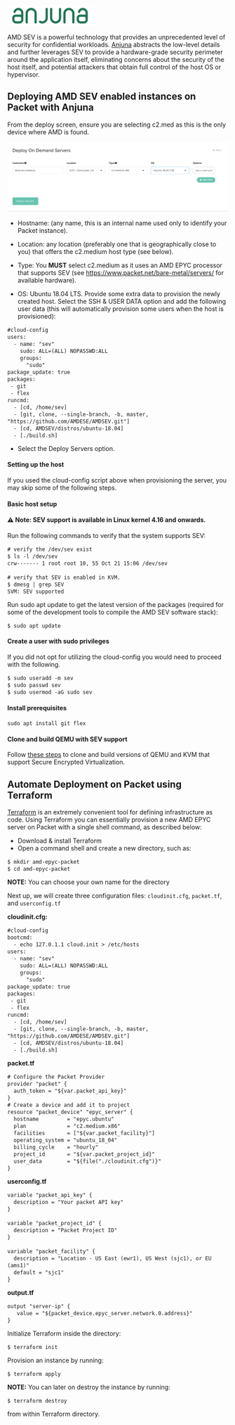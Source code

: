 
![deploy-anjuna-logo](/images/amd-sev/anjuna-logo.png)



AMD SEV is a powerful technology that provides an unprecedented level of security for confidential workloads. [Anjuna](http://.anjuna.io) abstracts the low-level details and further leverages SEV to provide a hardware-grade security perimeter around the application itself, eliminating concerns about the security of the host itself, and potential attackers that obtain full control of the host OS or hypervisor.

## Deploying AMD SEV enabled instances on Packet with Anjuna

From the deploy screen, ensure you are selecting c2.med as this is the only device where AMD is found.

![deploy-amd](/images/amd-sev/deploy-amd.png)

* Hostname: (any name, this is an internal name used only to identify your Packet instance).

* Location: any location (preferably one that is geographically close to you) that offers the c2.medium host type (see below).

* Type: You **MUST** select c2.medium as it uses an AMD EPYC processor that supports SEV (see https://www.packet.net/bare-metal/servers/ for available hardware).

* OS: Ubuntu 18.04 LTS.
    Provide some extra data to provision the newly created host. Select the SSH & USER DATA option and add the following user data (this will automatically provision some users when the host is provisioned):


```
#cloud-config
users:
  - name: "sev"
    sudo: ALL=(ALL) NOPASSWD:ALL
    groups:
      "sudo"
package_update: true
packages:
 - git
 - flex
runcmd:
  - [cd, /home/sev]
  - [git, clone, --single-branch, -b, master, "https://github.com/AMDESE/AMDSEV.git"]
  - [cd, AMDSEV/distros/ubuntu-18.04]
  - [./build.sh]
```
* Select the Deploy Servers option.


#### Setting up the host

If you used the cloud-config script above when provisioning the server, you may skip some of the following steps.

#### Basic host setup

#### ⚠️ Note: SEV support is available in Linux kernel 4.16 and onwards.

Run the following commands to verify that the system supports SEV:

```
# verify the /dev/sev exist
$ ls -l /dev/sev
crw------- 1 root root 10, 55 Oct 21 15:06 /dev/sev

# verify that SEV is enabled in KVM.
$ dmesg | grep SEV
SVM: SEV supported
```
Run sudo apt update to get the latest version of the packages (required for some of the development tools to compile the AMD SEV software stack):

```
$ sudo apt update
```

#### Create a user with sudo privileges
If you did not opt for utilizing the cloud-config you would need to proceed with the following. 
```
$ sudo useradd -m sev
$ sudo passwd sev
$ sudo usermod -aG sudo sev
```

#### Install prerequisites

```
sudo apt install git flex
```

#### Clone and build QEMU with SEV support
Follow [these steps](https://github.com/AMDESE/AMDSEV) to clone and build versions of QEMU and KVM that support Secure Encrypted Virtualization.

## Automate Deployment on Packet using Terraform

[Terraform](https://hashicorp.com/terraform) is an extremely convenient tool for defining infrastructure as code. Using Terraform you can essentially provision a new AMD EPYC server on Packet with a single shell command, as described below:

* Download & install Terraform
* Open a command shell and create a new directory, such as:
```
$ mkdir amd-epyc-packet
$ cd amd-epyc-packet
```
**NOTE:** You can choose your own name for the directory

Next up, we will create three configuration files: `cloudinit.cfg`, `packet.tf`, and `userconfig.tf`

**cloudinit.cfg:** 
```
#cloud-config
bootcmd:
  - echo 127.0.1.1 cloud.init > /etc/hosts
users:
  - name: "sev"
    sudo: ALL=(ALL) NOPASSWD:ALL
    groups:
      "sudo"
package_update: true
packages:
 - git
 - flex
runcmd:
  - [cd, /home/sev]
  - [git, clone, --single-branch, -b, master, "https://github.com/AMDESE/AMDSEV.git"]
  - [cd, AMDSEV/distros/ubuntu-18.04]
  - [./build.sh]
```

**packet.tf**
```
# Configure the Packet Provider
provider "packet" {
  auth_token = "${var.packet_api_key}"
}
# Create a device and add it to project
resource "packet_device" "epyc_server" {
  hostname         = "epyc.ubuntu"
  plan             = "c2.medium.x86"
  facilities       = ["${var.packet_facility}"]
  operating_system = "ubuntu_18_04"
  billing_cycle    = "hourly"
  project_id       = "${var.packet_project_id}"
  user_data        = "${file("./cloudinit.cfg")}"
}
```

**userconfig.tf**
```
variable "packet_api_key" {
  description = "Your packet API key"
}

variable "packet_project_id" {
  description = "Packet Project ID"
}

variable "packet_facility" {
  description = "Location - US East (ewr1), US West (sjc1), or EU (ams1)"
  default = "sjc1"
}
```

**output.tf**
```
output "server-ip" {
   value = "${packet_device.epyc_server.network.0.address}"
}

```

Initialize Terraform inside the directory:
```
$ terraform init
```

Provision an instance by running:
```
$ terraform apply
```

**NOTE:** You can later on destroy the instance by running: 
```
$ terraform destroy
```
from within Terraform directory. 

